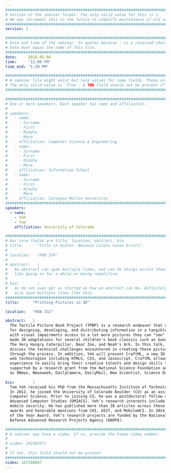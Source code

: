 ```yaml
---
################################################################################
# Version of the seminar format. The only valid value for this is 1. 
# We may increment this in the future to simplify maintenance of old seminars.
################################################################################
version: 1

################################################################################
# Date and time of the seminar. In quotes because : is a reserved character.
# Date must equal the name of this file.
################################################################################
date:     2016-05-04
time:     "12:00 PM"
time_end: "1:20 PM"

################################################################################
# A seminar file might exist but lack values for some fields. These are 'TBD'. 
# The only valid value is 'True'. A TBD field should not be present if 'False'.
################################################################################

################################################################################
# One or more speakers. Each speaker has name and affiliation.
#
# speakers:
#   - name: 
#     - Surname
#     - First
#     - Middle
#     - More
#     affiliation: Computer Science & Engineering 
#   - name: 
#     - Surname
#     - First
#     - Middle
#     - More
#     affiliation: Information School 
#   - name: 
#     - Surname
#     - First
#     - Middle
#     - More
#     affiliation: Carnegie Mellon University 
################################################################################
speakers:
  - name:
    - Yeh
    - Tom
    affiliation: University of Colorado

################################################################################
# Our core fields are title, location, abstract, bio.
# title:      "Title in Quotes: Because Colons Cause Errors"
# 
# location:   "HUB 334"
# 
# abstract:   |
#   An abstract can span multiple lines, and can do things across those lines,
#   like going on for a while or being repetitive.
# 
# bio:        |
#   An do not even get us started on how an abstract can be. Definitely can
#   also span multiple lines like this.
################################################################################
title:      "Printing Pictures in 3D"

location:   "HUB 332"

abstract:   |
  The Tactile Picture Book Project (TPBP) is a research endeavor that utilizes 3D printing as a new media platform
  for designing, developing, and distributing information in a tangible format. The mission of TPBP is to give children
  with visual impairments access to a lot more pictures they can "see" by touch and feel. To date, the TPBP team has
  made 3D adaptations for several children's book classics such as Goodnight Moon, Harold and the Purple Crayon,
  The Very Hungry Caterpillar, Dear Zoo, and Noah's Ark. In this talk, Yeh will demonstrate examples of 3D pictures,
  discuss the technical challenges encountered in creating these pictures, and share the many valuable lessons learned
  through the process. In addition, Yeh will present CraftML, a new 3D modeling markup language designed to mimic common
  web technologies including HTML5, CSS, and Javascript. CraftML allows web designers without prior 3D modeling
  experience to easily bring their creative talents and design skills to the domain of 3D modeling. The TPBP is
  supported by a research grant from the National Science Foundation and has appeared in several news outlets such
  as 9News, Newsweek, DailyCamera, DailyMail, New Scientist, Science Daily, and NPR.
  
bio:        |
  Tom Yeh received his PhD from the Massachusetts Institute of Technology for studying vision-based user interfaces.
  In 2012, he joined the University of Colorado Boulder (CU) as an assistant professor in the Department of
  Computer Science. Prior to joining CU, he was a postdoctoral fellow at the University of Maryland Institute for
  Advanced Computer Studies (UMIACS). Yeh’s research interests include 3D printing, big data, citizen science, and
  mobile security. He has published more than 30 articles across these interest areas. He has received best paper
  awards and honorable mentions from CHI, UIST, and MobileHCI. In 2014, he received the Student Affairs Faculty
  of the Year Award. Yeh’s research projects are funded by the National Science Foundation (NSF) and the
  Defense Advanced Research Projects Agency (DARPA).

################################################################################
# A seminar may have a video. If so, provide the Vimeo video number.
#
# video: 142303577
#
# If not, this field should not be present 
################################################################################
video: 167200867
---
```

